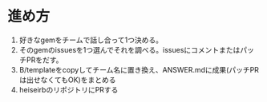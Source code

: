 # 進め方
1. 好きなgemをチームで話し合って1つ決める。
2. そのgemのissuesを1つ選んでそれを調べる。issuesにコメントまたはパッチPRをだす。
3. B/templateをcopyしてチーム名に置き換え、ANSWER.mdに成果(パッチPRは出せなくてもOK)をまとめる
4. heiseirbのリポジトリにPRする